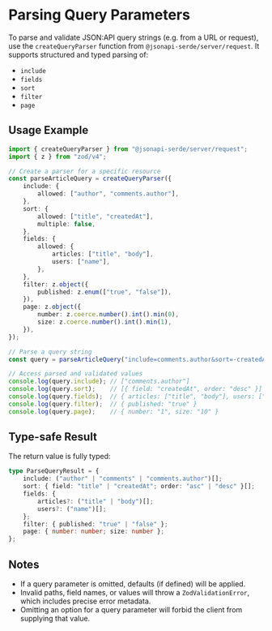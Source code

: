 # Parsing Query Parameters

To parse and validate JSON:API query strings (e.g. from a URL or request), use the `createQueryParser` function from
`@jsonapi-serde/server/request`. It supports structured and typed parsing of:

- `include`
- `fields`
- `sort`
- `filter`
- `page`

## Usage Example

```ts
import { createQueryParser } from "@jsonapi-serde/server/request";
import { z } from "zod/v4";

// Create a parser for a specific resource
const parseArticleQuery = createQueryParser({
    include: {
        allowed: ["author", "comments.author"],
    },
    sort: {
        allowed: ["title", "createdAt"],
        multiple: false,
    },
    fields: {
        allowed: {
            articles: ["title", "body"],
            users: ["name"],
        },
    },
    filter: z.object({
        published: z.enum(["true", "false"]),
    }),
    page: z.object({
        number: z.coerce.number().int().min(0),
        size: z.coerce.number().int().min(1),
    }),
});

// Parse a query string
const query = parseArticleQuery("include=comments.author&sort=-createdAt&page[number]=1&page[size]=10");

// Access parsed and validated values
console.log(query.include); // ["comments.author"]
console.log(query.sort);    // [{ field: "createdAt", order: "desc" }]
console.log(query.fields);  // { articles: ["title", "body"], users: ["name"] }
console.log(query.filter);  // { published: "true" }
console.log(query.page);    // { number: "1", size: "10" }
```

## Type-safe Result

The return value is fully typed:

```ts
type ParseQueryResult = {
    include: ("author" | "comments" | "comments.author")[];
    sort: { field: "title" | "createdAt"; order: "asc" | "desc" }[];
    fields: {
        articles?: ("title" | "body")[];
        users?: ("name")[];
    };
    filter: { published: "true" | "false" };
    page: { number: number; size: number };
};
```

## Notes

- If a query parameter is omitted, defaults (if defined) will be applied.
- Invalid paths, field names, or values will throw a `ZodValidationError`, which includes precise error metadata.
- Omitting an option for a query parameter will forbid the client from supplying that value.
